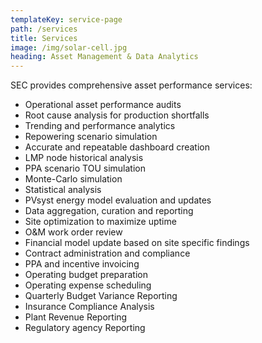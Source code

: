 ```yaml
---
templateKey: service-page
path: /services
title: Services
image: /img/solar-cell.jpg
heading: Asset Management & Data Analytics
---
```


SEC provides comprehensive asset performance services:

* Operational asset performance audits
* Root cause analysis for production shortfalls
* Trending and performance analytics
* Repowering scenario simulation
* Accurate and repeatable dashboard creation
* LMP node historical analysis
* PPA scenario TOU simulation
* Monte-Carlo simulation
* Statistical analysis
* PVsyst energy model evaluation and updates
* Data aggregation, curation and reporting
* Site optimization to maximize uptime
* O&M work order review
* Financial model update based on site specific findings
* Contract administration and compliance
* PPA and incentive invoicing
* Operating budget preparation
* Operating expense scheduling
* Quarterly Budget Variance Reporting
* Insurance Compliance Analysis
* Plant Revenue Reporting
* Regulatory agency Reporting

